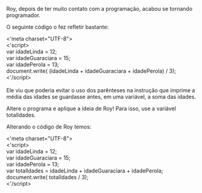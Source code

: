 Roy, depois de ter muito contato com a programação, acabou se tornando programador.

O seguinte código o fez refletir bastante:

<'meta charset="UTF-8"><br>
<'script>
<br>
    var idadeLinda = 12;
<br>
    var idadeGuaraciara = 15;
<br>
    var idadePerola = 13;
<br>
    document.write( (idadeLinda + idadeGuaraciara + idadePerola) / 3);
<br>
<'/script><br><br>
Ele viu que poderia evitar o uso dos parênteses na instrução que imprime a média das idades se guardasse antes, em uma variável, a soma das idades.

Altere o programa e aplique a ideia de Roy! Para isso, use a variável totalIdades.

Alterando o código de Roy temos:

<'meta charset="UTF-8"><br>
<'script>
<br>
    var idadeLinda = 12;
<br>
    var idadeGuaraciara = 15;
<br>
    var idadePerola = 13;
<br>
    var totalIdades = idadeLinda + idadeGuaraciara + idadePerola;
<br>
    document.write( totalIdades / 3);
<br>
<'/script><br><br>
